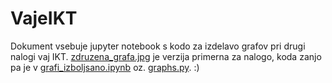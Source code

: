 # VajeIKT

Dokument vsebuje jupyter notebook s kodo za izdelavo grafov pri drugi nalogi vaj IKT. [zdruzena_grafa.jpg](zdruzena_grafa.jpg) je verzija primerna za nalogo, koda zanjo pa je v [grafi_izboljsano.ipynb](grafi_izboljsano.ipynb) oz. [graphs.py](graphs.py). :)


